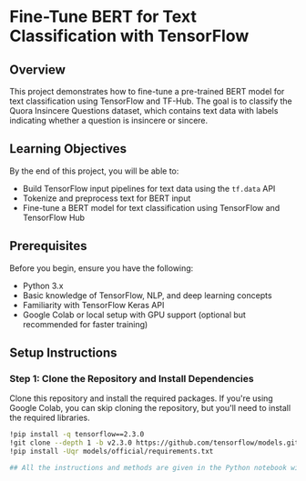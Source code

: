 # Fine-Tune BERT for Text Classification with TensorFlow

## Overview
This project demonstrates how to fine-tune a pre-trained BERT model for text classification using TensorFlow and TF-Hub. The goal is to classify the Quora Insincere Questions dataset, which contains text data with labels indicating whether a question is insincere or sincere.

## Learning Objectives
By the end of this project, you will be able to:
- Build TensorFlow input pipelines for text data using the `tf.data` API
- Tokenize and preprocess text for BERT input
- Fine-tune a BERT model for text classification using TensorFlow and TensorFlow Hub

## Prerequisites
Before you begin, ensure you have the following:
- Python 3.x
- Basic knowledge of TensorFlow, NLP, and deep learning concepts
- Familiarity with TensorFlow Keras API
- Google Colab or local setup with GPU support (optional but recommended for faster training)

## Setup Instructions

### Step 1: Clone the Repository and Install Dependencies
Clone this repository and install the required packages. If you're using Google Colab, you can skip cloning the repository, but you'll need to install the required libraries.

```bash
!pip install -q tensorflow==2.3.0
!git clone --depth 1 -b v2.3.0 https://github.com/tensorflow/models.git
!pip install -Uqr models/official/requirements.txt

## All the instructions and methods are given in the Python notebook with source code. .You can run it or use a Python script file also.train.csv is the training dataset.




